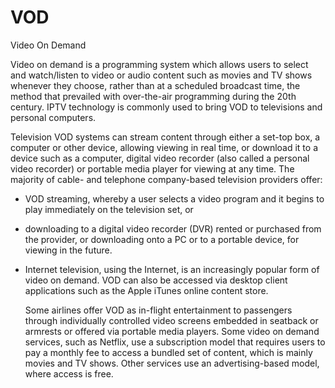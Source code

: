 # VOD


Video On Demand

Video on demand is a programming system which allows users to select and
watch/listen to video or audio content such as movies and TV shows
whenever they choose, rather than at a scheduled broadcast time, the
method that prevailed with over-the-air programming during the 20th
century. IPTV technology is commonly used to bring VOD to televisions
and personal computers.

Television VOD systems can stream content through either a set-top box,
a computer or other device, allowing viewing in real time, or download
it to a device such as a computer, digital video recorder (also called a
personal video recorder) or portable media player for viewing at any
time. The majority of cable- and telephone company-based television
providers offer:

- VOD streaming, whereby a user selects a video program and it begins
    to play immediately on the television set, or

- downloading to a digital video recorder (DVR) rented or purchased
    from the provider, or downloading onto a PC or to a portable device,
    for viewing in the future.

- Internet television, using the Internet, is an increasingly popular
    form of video on demand. VOD can also be accessed via desktop client
    applications such as the Apple iTunes online content store.

    Some airlines offer VOD as in-flight entertainment to passengers
    through individually controlled video screens embedded in seatback
    or armrests or offered via portable media players. Some video on
    demand services, such as Netflix, use a subscription model that
    requires users to pay a monthly fee to access a bundled set of
    content, which is mainly movies and TV shows. Other services use an
    advertising-based model, where access is free.

